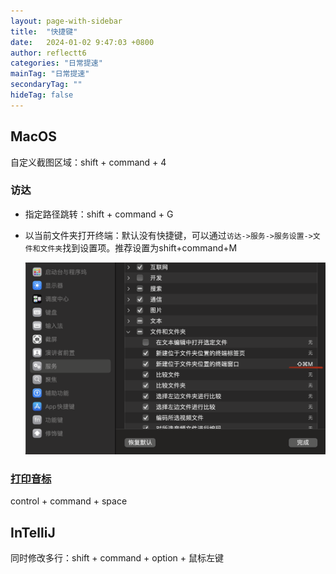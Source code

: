 ```yaml
---
layout: page-with-sidebar
title:  "快捷键"
date:   2024-01-02 9:47:03 +0800
author: reflectt6
categories: "日常提速"
mainTag: "日常提速"
secondaryTag: ""
hideTag: false
---
```


## MacOS

自定义截图区域：shift + command + 4

### 访达

- 指定路径跳转：shift + command + G

- 以当前文件夹打开终端：默认没有快捷键，可以通过`访达->服务->服务设置->文件和文件夹`找到设置项。推荐设置为shift+command+M

  ![image-20240103101634936](../../assets/images/2024-01-03-快捷键//image-20240103101634936.png)



### [打印音标](https://www.jianshu.com/p/884da2bd5a9b)

control + command + space



## InTelliJ

同时修改多行：shift + command + option + 鼠标左键













